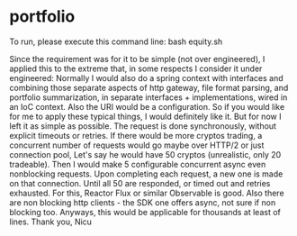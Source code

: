 # portfolio
To run, please execute this command line:
bash equity.sh <filepath>

Since the requirement was for it to be simple (not over engineered), I applied this to the extreme that, in some respects I consider it under engineered:
Normally I would also do a spring context with interfaces and combining those separate aspects of http gateway, file format parsing, and portfolio summarization, in separate interfaces + implementations, wired in an IoC context.
Also the URI would be a configuration.
So if you would like for me to apply these typical things, I would definitely like it.
But for now I left it as simple as possible.
The request is done synchronously, without explicit timeouts or retries.
If there would be more cryptos trading, a concurrent number of requests would go maybe over HTTP/2 or just connection pool,
Let's say he would have 50 cryptos (unrealistic, only 20 tradeable).
Then I would make 5 configurable concurrent async even nonblocking requests.
Upon completing each request, a new one is made on that connection.
Until all 50 are responded, or timed out and retries exhausted.
For this, Reactor Flux or similar Observable is good.
Also there are non blocking http clients - the SDK one offers async, not sure if non blocking too.
Anyways, this would be applicable for thousands at least of lines.
Thank you,
Nicu
